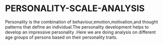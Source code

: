 # PERSONALITY-SCALE-ANALYSIS
Personality is the combination of behaviour,emotion,motivation,and thought patterns that define an individual.The personality  development helps to develop an impressive personality .Here we are doing analysis on different age groups of persons based on their personality traits.
